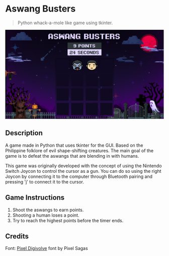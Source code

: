 # Aswang Busters

> Python whack-a-mole like game using tkinter.

![Screenshot](screenshot.png)

## Description

A game made in Python that uses tkinter for the GUI. Based on the Philippine folklore of evil shape-shifting creatures. The main goal of the game is to defeat the aswangs that are blending in with humans.

This game was originally developed with the concept of using the Nintendo Switch Joycon to control the cursor as a gun. You can do so using the right Joycon by connecting it to the computer through Bluetooth pairing and pressing 'j' to connect it to the cursor.

## Game Instructions

1. Shoot the aswangs to earn points.
2. Shooting a human loses a point.
3. Try to reach the highest points before the timer ends.

## Credits

Font: [Pixel Digivolve](https://www.pixelsagas.com/?download=pixel-digivolve) font by Pixel Sagas
